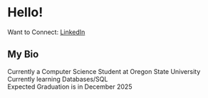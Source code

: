# Hello! 

Want to Connect: [LinkedIn](https://www.linkedin.com/in/roshan-patel-2b985b2a8)


## My Bio

Currently a Computer Science Student at Oregon State University     
Currently learning Databases/SQL   
Expected Graduation is in December 2025

<!--
**Rpat2/Rpat2** is a ✨ _special_ ✨ repository because its `README.md` (this file) appears on your GitHub profile.

Here are some ideas to get you started:



- 🔭 I’m currently working on ...
- 🌱 I’m currently learning Databases/SQL
- 👯 I’m looking to collaborate on ...
- 🤔 I’m looking for help with ...
- 💬 Ask me about ...
- 📫 How to reach me: ...

- ⚡ Fun fact: ...
-->
